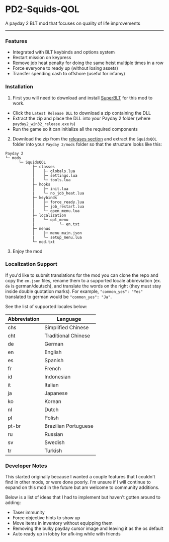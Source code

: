 # PD2-Squids-QOL
A payday 2 BLT mod that focuses on quality of life improvements

---

### Features

- Integrated with BLT keybinds and options system
- Restart mission on keypress
- Remove job heat penalty for doing the same heist multiple times in a row
- Force everyone to ready up (without losing assets)
- Transfer spending cash to offshore (useful for infamy)

### Installation

1. First you will need to download and install [SuperBLT](https://superblt.znix.xyz/) for this mod to work.

  - Click the `Latest Release DLL` to download a zip containing the DLL
  - Extract the zip and place the DLL into your Payday 2 folder (where `payday2_win32_release.exe` is)
  - Run the game so it can initialize all the required components

2. Download the zip from the [releases section](https://github.com/ElectricSquid/PD2-Squids-QOL/releases) and extract the `SquidsQOL` folder into your `Payday 2/mods` folder so that the structure looks like this:

```
Payday 2
└─ mods  
      └─ SquidsQOL
            ├─ classes
            │    ├─ globals.lua
            │    ├─ settings.lua
            |    └─ tools.lua
            ├─ hooks
            │    ├─ init.lua
            |    └─ no_job_heat.lua
            ├─ keybinds
            │    ├─ force_ready.lua
            │    ├─ job_restart.lua
            |    └─ open_menu.lua
            ├─ localization
            |    └─ qol_menu
            |           └─ en.txt
            ├─ menus
            │    ├─ menu_main.json
            |    └─ setup_menu.lua
            └─ mod.txt
```

3. Enjoy the mod

### Localization Support

If you'd like to submit translations for the mod you can clone the repo and copy the `en.json` files, rename them to a supported locale abbreviation (ex. `de` is german/deutsch), and translate the words on the right (they must stay inside double quotation marks). For example, `"common_yes": "Yes"` translated to german would be `"common_yes": "Ja"`.

See the list of supported locales below:

| Abbreviation | Language |
| ------------ | -------- |
| chs | Simplified Chinese |
| cht | Traditional Chinese |
| de | German |
| en | English |
| es | Spanish |
| fr | French |
| id | Indonesian |
| it | Italian |
| ja | Japanese |
| ko | Korean |
| nl | Dutch |
| pl | Polish |
| pt-br | Brazilian Portuguese |
| ru | Russian |
| sv | Swedish |
| tr | Turkish |

### Developer Notes

This started originally because I wanted a couple features that I couldn't find in other mods, or were done poorly. I'm unsure if I will continue to expand on this mod in the future but am welcome to community additions.

Below is a list of ideas that I had to implement but haven't gotten around to adding:

- Taser immunity
- Force objective hints to show up
- Move items in inventory without equipping them
- Removing the bulky payday cursor image and leaving it as the os default
- Auto ready up in lobby for afk-ing while with friends

